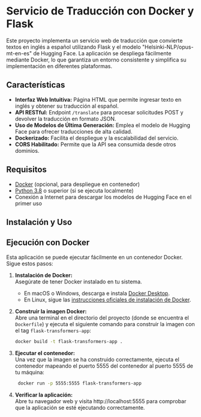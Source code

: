 # Servicio de Traducción con Docker y Flask

Este proyecto implementa un servicio web de traducción que convierte textos en inglés a español utilizando Flask y el modelo "Helsinki-NLP/opus-mt-en-es" de Hugging Face. La aplicación se despliega fácilmente mediante Docker, lo que garantiza un entorno consistente y simplifica su implementación en diferentes plataformas.

## Características

- **Interfaz Web Intuitiva:** Página HTML que permite ingresar texto en inglés y obtener su traducción al español.
- **API RESTful:** Endpoint `/translate` para procesar solicitudes POST y devolver la traducción en formato JSON.
- **Uso de Modelos de Última Generación:** Emplea el modelo de Hugging Face para ofrecer traducciones de alta calidad.
- **Dockerizado:** Facilita el despliegue y la escalabilidad del servicio.
- **CORS Habilitado:** Permite que la API sea consumida desde otros dominios.

## Requisitos

- [Docker](https://www.docker.com/) (opcional, para despliegue en contenedor)
- [Python 3.8](https://www.python.org/downloads/) o superior (si se ejecuta localmente)
- Conexión a Internet para descargar los modelos de Hugging Face en el primer uso

## Instalación y Uso

## Ejecución con Docker

Esta aplicación se puede ejecutar fácilmente en un contenedor Docker. Sigue estos pasos:

1. **Instalación de Docker:**  
   Asegúrate de tener Docker instalado en tu sistema.
   - En macOS o Windows, descarga e instala [Docker Desktop](https://www.docker.com/products/docker-desktop).
   - En Linux, sigue las [instrucciones oficiales de instalación de Docker](https://docs.docker.com/engine/install/).

2. **Construir la imagen Docker:**  
   Abre una terminal en el directorio del proyecto (donde se encuentra el `Dockerfile`) y ejecuta el siguiente comando para construir la imagen con el tag `flask-transformers-app`:
   ```bash
   docker build -t flask-transformers-app .

3. **Ejecutar el contenedor:**  
Una vez que la imagen se ha construido correctamente, ejecuta el contenedor mapeando el puerto 5555 del contenedor al puerto 5555 de tu máquina:
   ```bash
	docker run -p 5555:5555 flask-transformers-app

4. **Verificar la aplicación:**  
Abre tu navegador web y visita http://localhost:5555 para comprobar que la aplicación se esté ejecutando correctamente.
